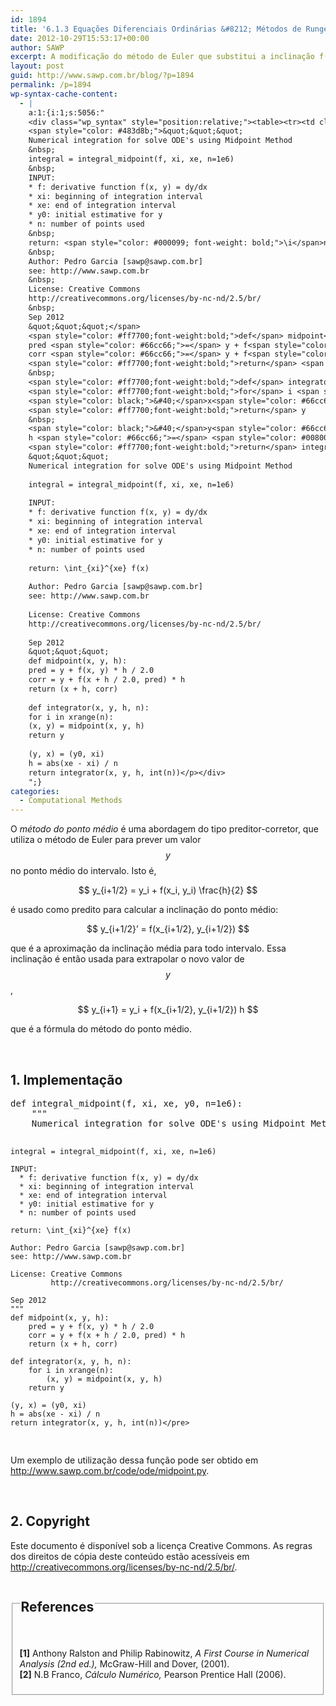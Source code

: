 ```yaml
---
id: 1894
title: '6.1.3 Equações Diferenciais Ordinárias &#8212; Métodos de Runge-Kuta &#8212; Método do Ponto Médio'
date: 2012-10-29T15:53:17+00:00
author: SAWP
excerpt: A modificação do método de Euler que substitui a inclinação f(x,y) pelo valor do centro do intervalo, ou seja, pela inclinação da reta tangente em f(x+h/2, y(x)). No caso, y(x) = (y1 + y0)/2, é o ponto médio.
layout: post
guid: http://www.sawp.com.br/blog/?p=1894
permalink: /p=1894
wp-syntax-cache-content:
  - |
    a:1:{i:1;s:5056:"
    <div class="wp_syntax" style="position:relative;"><table><tr><td class="code"><pre class="python" style="font-family:monospace;"><span style="color: #ff7700;font-weight:bold;">def</span> integral_midpoint<span style="color: black;">&#40;</span>f<span style="color: #66cc66;">,</span> xi<span style="color: #66cc66;">,</span> xe<span style="color: #66cc66;">,</span> y0<span style="color: #66cc66;">,</span> n<span style="color: #66cc66;">=</span><span style="color: #ff4500;">1e6</span><span style="color: black;">&#41;</span>:
    <span style="color: #483d8b;">&quot;&quot;&quot;
    Numerical integration for solve ODE's using Midpoint Method
    &nbsp;
    integral = integral_midpoint(f, xi, xe, n=1e6)
    &nbsp;
    INPUT:
    * f: derivative function f(x, y) = dy/dx
    * xi: beginning of integration interval
    * xe: end of integration interval
    * y0: initial estimative for y
    * n: number of points used
    &nbsp;
    return: <span style="color: #000099; font-weight: bold;">\i</span>nt_{xi}^{xe} f(x)
    &nbsp;
    Author: Pedro Garcia [sawp@sawp.com.br]
    see: http://www.sawp.com.br
    &nbsp;
    License: Creative Commons
    http://creativecommons.org/licenses/by-nc-nd/2.5/br/
    &nbsp;
    Sep 2012
    &quot;&quot;&quot;</span>
    <span style="color: #ff7700;font-weight:bold;">def</span> midpoint<span style="color: black;">&#40;</span>x<span style="color: #66cc66;">,</span> y<span style="color: #66cc66;">,</span> h<span style="color: black;">&#41;</span>:
    pred <span style="color: #66cc66;">=</span> y + f<span style="color: black;">&#40;</span>x<span style="color: #66cc66;">,</span> y<span style="color: black;">&#41;</span> * h / <span style="color: #ff4500;">2.0</span>
    corr <span style="color: #66cc66;">=</span> y + f<span style="color: black;">&#40;</span>x + h / <span style="color: #ff4500;">2.0</span><span style="color: #66cc66;">,</span> pred<span style="color: black;">&#41;</span> * h
    <span style="color: #ff7700;font-weight:bold;">return</span> <span style="color: black;">&#40;</span>x + h<span style="color: #66cc66;">,</span> corr<span style="color: black;">&#41;</span>
    &nbsp;
    <span style="color: #ff7700;font-weight:bold;">def</span> integrator<span style="color: black;">&#40;</span>x<span style="color: #66cc66;">,</span> y<span style="color: #66cc66;">,</span> h<span style="color: #66cc66;">,</span> n<span style="color: black;">&#41;</span>:
    <span style="color: #ff7700;font-weight:bold;">for</span> i <span style="color: #ff7700;font-weight:bold;">in</span> <span style="color: #008000;">xrange</span><span style="color: black;">&#40;</span>n<span style="color: black;">&#41;</span>:
    <span style="color: black;">&#40;</span>x<span style="color: #66cc66;">,</span> y<span style="color: black;">&#41;</span> <span style="color: #66cc66;">=</span> midpoint<span style="color: black;">&#40;</span>x<span style="color: #66cc66;">,</span> y<span style="color: #66cc66;">,</span> h<span style="color: black;">&#41;</span>
    <span style="color: #ff7700;font-weight:bold;">return</span> y
    &nbsp;
    <span style="color: black;">&#40;</span>y<span style="color: #66cc66;">,</span> x<span style="color: black;">&#41;</span> <span style="color: #66cc66;">=</span> <span style="color: black;">&#40;</span>y0<span style="color: #66cc66;">,</span> xi<span style="color: black;">&#41;</span>
    h <span style="color: #66cc66;">=</span> <span style="color: #008000;">abs</span><span style="color: black;">&#40;</span>xe - xi<span style="color: black;">&#41;</span> / n
    <span style="color: #ff7700;font-weight:bold;">return</span> integrator<span style="color: black;">&#40;</span>x<span style="color: #66cc66;">,</span> y<span style="color: #66cc66;">,</span> h<span style="color: #66cc66;">,</span> <span style="color: #008000;">int</span><span style="color: black;">&#40;</span>n<span style="color: black;">&#41;</span><span style="color: black;">&#41;</span></pre></td></tr></table><p class="theCode" style="display:none;">def integral_midpoint(f, xi, xe, y0, n=1e6):
    &quot;&quot;&quot;
    Numerical integration for solve ODE's using Midpoint Method
    
    integral = integral_midpoint(f, xi, xe, n=1e6)
    
    INPUT:
    * f: derivative function f(x, y) = dy/dx
    * xi: beginning of integration interval
    * xe: end of integration interval
    * y0: initial estimative for y
    * n: number of points used
    
    return: \int_{xi}^{xe} f(x)
    
    Author: Pedro Garcia [sawp@sawp.com.br]
    see: http://www.sawp.com.br
    
    License: Creative Commons
    http://creativecommons.org/licenses/by-nc-nd/2.5/br/
    
    Sep 2012
    &quot;&quot;&quot;
    def midpoint(x, y, h):
    pred = y + f(x, y) * h / 2.0
    corr = y + f(x + h / 2.0, pred) * h
    return (x + h, corr)
    
    def integrator(x, y, h, n):
    for i in xrange(n):
    (x, y) = midpoint(x, y, h)
    return y
    
    (y, x) = (y0, xi)
    h = abs(xe - xi) / n
    return integrator(x, y, h, int(n))</p></div>
    ";}
categories:
  - Computational Methods
---
```

O _método do ponto médio_ é uma abordagem do tipo preditor-corretor, que utiliza o método de Euler para prever um valor $$y $$ no ponto médio do intervalo. Isto é,
  


<center>
  $$ y_{i+1/2} = y_i + f(x_i, y_i) \frac{h}{2} $$
</center>


  
é usado como predito para calcular a inclinação do ponto médio:
  


<center>
  $$ y_{i+1/2}&#8217; = f(x_{i+1/2}, y_{i+1/2}) $$
</center>


  
que é a aproximação da inclinação média para todo intervalo. Essa inclinação é então usada para extrapolar o novo valor de $$y$$,
  


<center>
  $$ y_{i+1} = y_i + f(x_{i+1/2}, y_{i+1/2}) h $$
</center>


  
que é a fórmula do método do ponto médio. 

&nbsp;

## 1. Implementação 

<div>
  <pre lang="python">def integral_midpoint(f, xi, xe, y0, n=1e6):
    """
    Numerical integration for solve ODE's using Midpoint Method

    integral = integral_midpoint(f, xi, xe, n=1e6)

    INPUT:
      * f: derivative function f(x, y) = dy/dx
      * xi: beginning of integration interval
      * xe: end of integration interval
      * y0: initial estimative for y
      * n: number of points used

    return: \int_{xi}^{xe} f(x)

    Author: Pedro Garcia [sawp@sawp.com.br]
    see: http://www.sawp.com.br

    License: Creative Commons
             http://creativecommons.org/licenses/by-nc-nd/2.5/br/

    Sep 2012
    """
    def midpoint(x, y, h):
        pred = y + f(x, y) * h / 2.0
        corr = y + f(x + h / 2.0, pred) * h
        return (x + h, corr)

    def integrator(x, y, h, n):
        for i in xrange(n):
            (x, y) = midpoint(x, y, h)
        return y

    (y, x) = (y0, xi)
    h = abs(xe - xi) / n
    return integrator(x, y, h, int(n))</pre>
</div>

Um exemplo de utilização dessa função pode ser obtido em <a href="http://www.sawp.com.br/code/ode/midpoint.py" target="_blank">http://www.sawp.com.br/code/ode/midpoint.py</a>. 

&nbsp;

## 2. Copyright 

Este documento é disponível sob a licença Creative Commons. As regras dos direitos de cópia deste conteúdo estão acessíveis em <a href="http://creativecommons.org/licenses/by-nc-nd/2.5/br/" target="_blank">http://creativecommons.org/licenses/by-nc-nd/2.5/br/</a>. 

<fieldset>
  <legend> 
  
  <h2>
    References
  </h2></legend> 
  
  <p>
    <br /> <a name="bibitem1"><b>[1]</b> Anthony Ralston and Philip Rabinowitz,<cite> <em>A First Course in Numerical Analysis</em> (2nd ed.),</cite> McGraw-Hill and Dover, (2001).</a><br /> <a name="bibitem2"><b>[2]</b> N.B Franco,<cite> <em>Cálculo Numérico</em>,</cite> Pearson Prentice Hall (2006).</a>
  </p>
</fieldset>
